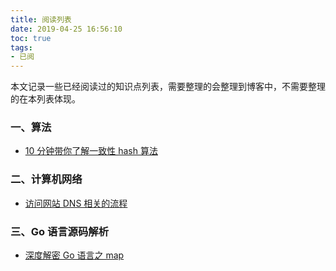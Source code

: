 ```yaml
---
title: 阅读列表
date: 2019-04-25 16:56:10
toc: true
tags:
- 已阅
---
```


本文记录一些已经阅读过的知识点列表，需要整理的会整理到博客中，不需要整理的在本列表体现。

### 一、算法

- [10 分钟带你了解一致性 hash 算法](https://www.geekshuai.com/posts/14aa896.html) 

### 二、计算机网络

- [访问网站 DNS 相关的流程](https://www.geekshuai.com/posts/fb1665c6.html)

### 三、Go 语言源码解析

- [深度解密 Go 语言之 map](https://www.cnblogs.com/qcrao-2018/p/10903807.html)
